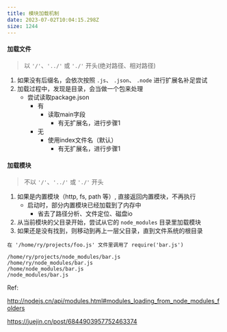 ```yaml
---
title: 模块加载机制
date: 2023-07-02T10:04:15.298Z
size: 1244
---
```

#### 加载文件

>  以 `'/'`、`'../'` 或 `'./'` 开头(绝对路径、相对路径)

1. 如果没有后缀名，会依次按照 `.js`、 `.json`、 `.node` 进行扩展名补足尝试
2. 加载过程中，发现是目录，会当做一个包来处理
   - 尝试读取package.json
     - 有
       - 读取main字段
         - 有无扩展名，进行步骤1
     - 无
       - 使用index文件名（默认）
         - 有无扩展名，进行步骤1

#### 加载模块

> 不以 `'/'`、`'../'` 或 `'./'` 开头

1. 如果是内置模块（http, fs, path 等）, 直接返回内置模块，不再执行
   - 启动时，部分内置模块已经加载到了内存中
     - 省去了路径分析、文件定位、磁盘io 
2. 从当前模块的父目录开始，尝试从它的 `node_modules` 目录里加载模块
3. 如果还是没有找到，则移动到再上一层父目录，直到文件系统的根目录

```
在 '/home/ry/projects/foo.js' 文件里调用了 require('bar.js')

/home/ry/projects/node_modules/bar.js
/home/ry/node_modules/bar.js
/home/node_modules/bar.js
/node_modules/bar.js
```



Ref:

http://nodejs.cn/api/modules.html#modules_loading_from_node_modules_folders

https://juejin.cn/post/6844903957752463374
